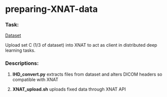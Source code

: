 # preparing-XNAT-data

### Task:
[Dataset](https://www.kaggle.com/c/diabetic-retinopathy-detection/data)

Upload set C (1/3 of dataset) into XNAT to act as client in distributed deep learning tasks.


### Descriptions:

1. **IHD_convert.py** extracts files from dataset and alters DICOM headers so compatible with XNAT

2. **XNAT_upload.sh** uploads fixed data through XNAT API

